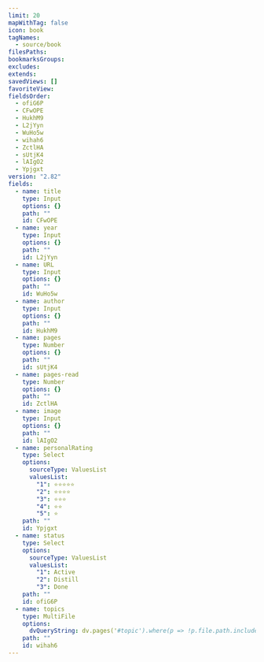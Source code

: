 ```yaml
---
limit: 20
mapWithTag: false
icon: book
tagNames:
  - source/book
filesPaths: 
bookmarksGroups: 
excludes: 
extends: 
savedViews: []
favoriteView: 
fieldsOrder:
  - ofiG6P
  - CFwOPE
  - HukhM9
  - L2jYyn
  - WuHo5w
  - wihah6
  - ZctlHA
  - sUtjK4
  - lAIgO2
  - Ypjgxt
version: "2.82"
fields:
  - name: title
    type: Input
    options: {}
    path: ""
    id: CFwOPE
  - name: year
    type: Input
    options: {}
    path: ""
    id: L2jYyn
  - name: URL
    type: Input
    options: {}
    path: ""
    id: WuHo5w
  - name: author
    type: Input
    options: {}
    path: ""
    id: HukhM9
  - name: pages
    type: Number
    options: {}
    path: ""
    id: sUtjK4
  - name: pages-read
    type: Number
    options: {}
    path: ""
    id: ZctlHA
  - name: image
    type: Input
    options: {}
    path: ""
    id: lAIgO2
  - name: personalRating
    type: Select
    options:
      sourceType: ValuesList
      valuesList:
        "1": ⭐⭐⭐⭐⭐
        "2": ⭐⭐⭐⭐
        "3": ⭐⭐⭐
        "4": ⭐⭐
        "5": ⭐
    path: ""
    id: Ypjgxt
  - name: status
    type: Select
    options:
      sourceType: ValuesList
      valuesList:
        "1": Active
        "2": Distill
        "3": Done
    path: ""
    id: ofiG6P
  - name: topics
    type: MultiFile
    options:
      dvQueryString: dv.pages('#topic').where(p => !p.file.path.includes("Templates"))
    path: ""
    id: wihah6
---
```

